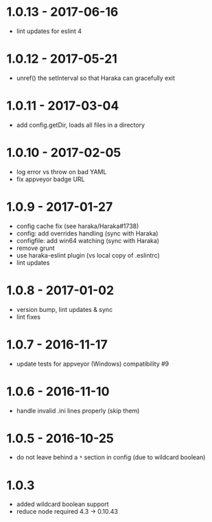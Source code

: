 
# 1.0.13 - 2017-06-16

- lint updates for eslint 4

# 1.0.12 - 2017-05-21

- unref() the setInterval so that Haraka can gracefully exit

# 1.0.11 - 2017-03-04

- add config.getDir, loads all files in a directory

# 1.0.10 - 2017-02-05

- log error vs throw on bad YAML  
- fix appveyor badge URL

# 1.0.9 - 2017-01-27

- config cache fix (see haraka/Haraka#1738)
- config: add overrides handling (sync with Haraka)
- configfile: add win64 watching (sync with Haraka)
- remove grunt
- use haraka-eslint plugin (vs local copy of .eslintrc)
- lint updates

# 1.0.8 - 2017-01-02

- version bump, lint updates & sync
- lint fixes

# 1.0.7 - 2016-11-17

- update tests for appveyor (Windows) compatibility #9

# 1.0.6 - 2016-11-10

- handle invalid .ini lines properly (skip them)

# 1.0.5 - 2016-10-25

- do not leave behind a `*` section in config (due to wildcard boolean)

# 1.0.3

- added wildcard boolean support
- reduce node required 4.3 -> 0.10.43
